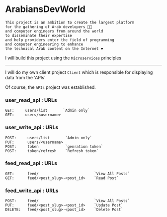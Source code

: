 # ArabiansDevWorld
```
This project is an ambition to create the largest platform
for the gathering of Arab developers 🧑‍💻
and computer engineers from around the world
to disseminate their expertise
and help providers enter the field of programming
and computer engineering to enhance
the technical Arab content on the Internet ❤️
```

I will build this project using the `Microservices` principles

---
I will do my own client project `Client` which is responsible for displaying data from the 'APIs'

Of course, the `APIs` project was established.

### user_read_api : URLs
```shell
GET:     users/list       `Admin only`
GET:     users/<username>
```
### user_write_api : URLs
```shell
POST:     users/list       `Admin only`
PUT:      users/<username>
POST:     token            `genration token`
POST:     token/refresh    `Refresh token`
```

### feed_read_api : URLs
```shell
GET:      feed/                         `View All Posts`
GET:      feed/<post_slug>-<post_id>    `Read Post`
```

### feed_write_api : URLs
```shell
POST:     feed/                         `View All Posts`
PUT:      feed/<post_slug>-<post_id>    `Update Post`
DELETE:   feed/<post_slug>-<post_id>    `Delete Post`
```

